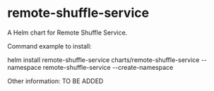 # remote-shuffle-service

A Helm chart for Remote Shuffle Service.

Command example to install:

helm install remote-shuffle-service charts/remote-shuffle-service --namespace remote-shuffle-service --create-namespace

Other information: TO BE ADDED

